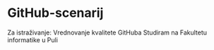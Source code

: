 # GitHub-scenarij
Za istraživanje: Vrednovanje kvalitete GitHuba
Studiram na Fakultetu informatike u Puli
